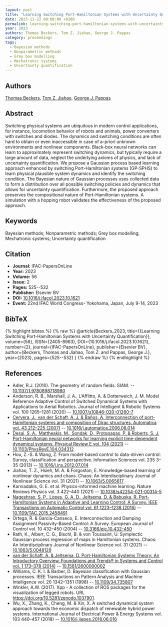 ```yaml
---
layout: post
title: "Learning Switching Port-Hamiltonian Systems with Uncertainty Quantification"
date: 2023-11-22 00:00:00 +0100
permalink: learning-switching-port-hamiltonian-systems-with-uncertainty-quantification
year: 2023
authors: Thomas Beckers, Tom Z. Jiahao, George J. Pappas
category: proceedings
tags:
  - Bayesian methods
  - Nonparametric methods
  - Grey box modelling
  - Mechatronic systems
  - Uncertainty quantification
---
```

 
## Authors
[Thomas Beckers](authors/thomas_beckers), [Tom Z. Jiahao](authors/tom_z_jiahao), [George J. Pappas](authors/george_j_pappas)
 
## Abstract
Switching physical systems are ubiquitous in modern control applications, for instance, locomotion behavior of robots and animals, power converters with switches and diodes. The dynamics and switching conditions are often hard to obtain or even inaccessible in case of a-priori unknown environments and nonlinear components. Black-box neural networks can learn to approximately represent switching dynamics, but typically require a large amount of data, neglect the underlying axioms of physics, and lack of uncertainty quantification. We propose a Gaussian process based learning approach enhanced by switching Port-Hamiltonian systems (GP-SPHS) to learn physical plausible system dynamics and identify the switching condition. The Bayesian nature of Gaussian processes uses collected data to form a distribution over all possible switching policies and dynamics that allows for uncertainty quantification. Furthermore, the proposed approach preserves the compositional nature of Port-Hamiltonian systems. A simulation with a hopping robot validates the effectiveness of the proposed approach.
 
## Keywords
Bayesian methods; Nonparametric methods; Grey box modelling; Mechatronic systems; Uncertainty quantification
 
## Citation
- **Journal:** IFAC-PapersOnLine
- **Year:** 2023
- **Volume:** 56
- **Issue:** 2
- **Pages:** 525--532
- **Publisher:** Elsevier BV
- **DOI:** [10.1016/j.ifacol.2023.10.1621](https://doi.org/10.1016/j.ifacol.2023.10.1621)
- **Event:** 22nd IFAC World Congress- Yokohama, Japan, July 9-14, 2023
 
## BibTeX
{% highlight bibtex %}
{% raw %}
@article{Beckers_2023,
  title={{Learning Switching Port-Hamiltonian Systems with Uncertainty Quantification}},
  volume={56},
  ISSN={2405-8963},
  DOI={10.1016/j.ifacol.2023.10.1621},
  number={2},
  journal={IFAC-PapersOnLine},
  publisher={Elsevier BV},
  author={Beckers, Thomas and Jiahao, Tom Z. and Pappas, George J.},
  year={2023},
  pages={525--532}
}
{% endraw %}
{% endhighlight %}
 
## References
- Adler, R.J. (2010). The geometry of random fields. SIAM. -- [10.1137/1.9780898718980](https://doi.org/10.1137/1.9780898718980)
- Anderson, R. B., Marshall, J. A., L’Afflitto, A. & Dotterweich, J. M. Model Reference Adaptive Control of Switched Dynamical Systems with Applications to Aerial Robotics. Journal of Intelligent &amp; Robotic Systems vol. 100 1265–1281 (2020) -- [10.1007/s10846-020-01260-7](https://doi.org/10.1007/s10846-020-01260-7)
- [Cervera, J., van der Schaft, A. J. & Baños, A. Interconnection of port-Hamiltonian systems and composition of Dirac structures. Automatica vol. 43 212–225 (2007)](interconnection-of-port-hamiltonian-systems-and-composition-of-dirac-structures) -- [10.1016/j.automatica.2006.08.014](https://doi.org/10.1016/j.automatica.2006.08.014)
- [Desai, S. A., Mattheakis, M., Sondak, D., Protopapas, P. & Roberts, S. J. Port-Hamiltonian neural networks for learning explicit time-dependent dynamical systems. Physical Review E vol. 104 (2021)](port-hamiltonian-neural-networks-for-learning-explicit-time-dependent-dynamical-systems) -- [10.1103/PhysRevE.104.034312](https://doi.org/10.1103/PhysRevE.104.034312)
- Hou, Z.-S. & Wang, Z. From model-based control to data-driven control: Survey, classification and perspective. Information Sciences vol. 235 3–35 (2013) -- [10.1016/j.ins.2012.07.014](https://doi.org/10.1016/j.ins.2012.07.014)
- Jiahao, T. Z., Hsieh, M. A. & Forgoston, E. Knowledge-based learning of nonlinear dynamics and chaos. Chaos: An Interdisciplinary Journal of Nonlinear Science vol. 31 (2021) -- [10.1063/5.0065617](https://doi.org/10.1063/5.0065617)
- Karniadakis, G. E. et al. Physics-informed machine learning. Nature Reviews Physics vol. 3 422–440 (2021) -- [10.1038/s42254-021-00314-5](https://doi.org/10.1038/s42254-021-00314-5)
- [Nageshrao, S. P., Lopes, G. A. D., Jeltsema, D. & Babuska, R. Port-Hamiltonian Systems in Adaptive and Learning Control: A Survey. IEEE Transactions on Automatic Control vol. 61 1223–1238 (2016)](port-hamiltonian-systems-in-adaptive-and-learning-control-a-survey) -- [10.1109/TAC.2015.2458491](https://doi.org/10.1109/TAC.2015.2458491)
- Ortega, R. & García-Canseco, E. Interconnection and Damping Assignment Passivity-Based Control: A Survey. European Journal of Control vol. 10 432–450 (2004) -- [10.3166/ejc.10.432-450](https://doi.org/10.3166/ejc.10.432-450)
- Rath, K., Albert, C. G., Bischl, B. & von Toussaint, U. Symplectic Gaussian process regression of maps in Hamiltonian systems. Chaos: An Interdisciplinary Journal of Nonlinear Science vol. 31 (2021) -- [10.1063/5.0048129](https://doi.org/10.1063/5.0048129)
- [van der Schaft, A. & Jeltsema, D. Port-Hamiltonian Systems Theory: An Introductory Overview. Foundations and Trends® in Systems and Control vol. 1 173–378 (2014)](port-hamiltonian-systems-theory-an-introductory-overview-journal) -- [10.1561/2600000002](https://doi.org/10.1561/2600000002)
- Williams, C. K. I. & Barber, D. Bayesian classification with Gaussian processes. IEEE Transactions on Pattern Analysis and Machine Intelligence vol. 20 1342–1351 (1998) -- [10.1109/34.735807](https://doi.org/10.1109/34.735807)
- Winkler, A.W. (2017). Xpp - A collection of ROS packages for the visualization of legged robots. URL https://doi.org/10.5281/zenodo.1037901.
- Wu, X., Zhang, K., Cheng, M. & Xin, X. A switched dynamical system approach towards the economic dispatch of renewable hybrid power systems. International Journal of Electrical Power &amp; Energy Systems vol. 103 440–457 (2018) -- [10.1016/j.ijepes.2018.06.016](https://doi.org/10.1016/j.ijepes.2018.06.016)

